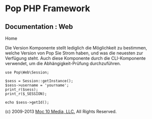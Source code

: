 Pop PHP Framework
=================

Documentation : Web
-------------------

Home

Die Version Komponente stellt lediglich die Möglichkeit zu bestimmen,
welche Version von Pop Sie Strom haben, und was die neuesten zur
Verfügung steht. Auch diese Komponente durch die CLI-Komponente
verwendet, um die Abhängigkeit-Prüfung durchzuführen.

    use Pop\Web\Session;

    $sess = Session::getInstance();
    $sess->username = 'yourname';
    print_r($sess);
    print_r($_SESSION);

    echo $sess->getId();

\(c) 2009-2013 [Moc 10 Media, LLC.](http://www.moc10media.com) All
Rights Reserved.
